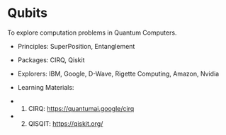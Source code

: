 # Qubits
To explore computation problems in Quantum Computers. 
- Principles: SuperPosition, Entanglement 
- Packages: CIRQ, Qiskit
- Explorers: IBM, Google, D-Wave, Rigette Computing, Amazon, Nvidia


- Learning Materials:
- 1. CIRQ: https://quantumai.google/cirq
- 2. QISQIT: https://qiskit.org/
